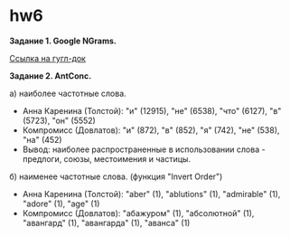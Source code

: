 # hw6

__Задание 1. Google NGrams.__

[Ссылка на гугл-док](https://docs.google.com/document/d/16xHlPk-88go0YyHOe8jHhoMs7n3XKnnxFtytqoNVAFg/edit?usp=sharing)

__Задание 2. AntConc.__

а) наиболее частотные слова.
+ Анна Каренина (Толстой): "и" (12915), "не" (6538), "что" (6127), "в" (5723), "он" (5552)
+ Компромисс (Довлатов): "и" (872), "в" (852), "я" (742), "не" (538), "на" (452)
+ Вывод: наиболее распространенные в использовании слова - предлоги, союзы, местоимения и частицы. 

б) наименее частотные слова. (функция "Invert Order")
+ Анна Каренина (Толстой): "aber" (1), "ablutions" (1), "admirable" (1), "adore" (1), "age" (1)
+ Компромисс (Довлатов): "абажуром" (1), "абсолютной" (1), "авангард" (1), "авангарда" (1), "аванса" (1)
